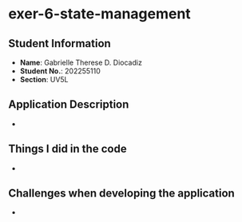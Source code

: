 # exer-6-state-management

## Student Information
- **Name**: Gabrielle Therese D. Diocadiz
- **Student No.**: 202255110
- **Section**: UV5L
## Application Description
- 
## Things I did in the code
- 
## Challenges when developing the application
- 
